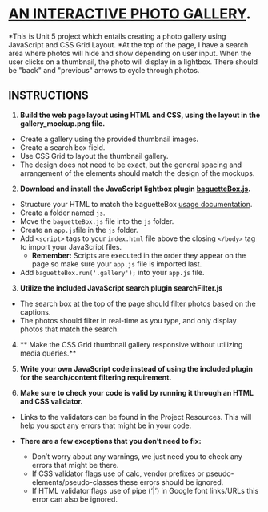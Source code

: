 # [AN INTERACTIVE PHOTO GALLERY](photo-gallery-vert.vercel.app).

\*This is Unit 5 project which entails creating a photo gallery using JavaScript and CSS Grid Layout.
\*At the top of the page, I have a search area where photos will hide and show depending on user input. When the user clicks on a thumbnail, the photo will display in a lightbox. There should be "back" and "previous" arrows to cycle through photos.

## INSTRUCTIONS

1. **Build the web page layout using HTML and CSS, using the layout in the gallery_mockup.png file.**

- Create a gallery using the provided thumbnail images.
- Create a search box field.
- Use CSS Grid to layout the thumbnail gallery.
- The design does not need to be exact, but the general spacing and arrangement of the elements should match the design of the mockups.

2. **Download and install the JavaScript lightbox plugin [baguetteBox.js](https://github.com/feimosi/baguetteBox.js/).**

- Structure your HTML to match the baguetteBox [usage documentation](https://github.com/feimosi/baguetteBox.js/#usage).
- Create a folder named `js`.
- Move the `baguetteBox.js` file into the `js` folder.
- Create an `app.js`file in the `js` folder.
- Add `<script>` tags to your `index.html` file above the closing `</body>` tag to import your JavaScript files.
  - **Remember:** Scripts are executed in the order they appear on the page so make sure your `app.js` file is imported last.
- Add `baguetteBox.run('.gallery');` into your `app.js` file.

3. **Utilize the included JavaScript search plugin searchFilter.js**

- The search box at the top of the page should filter photos based on the captions.
- The photos should filter in real-time as you type, and only display photos that match the search.

4. ** Make the CSS Grid thumbnail gallery responsive without utilizing media queries.**

5. **Write your own JavaScript code instead of using the included plugin for the search/content filtering requirement.**

6. **Make sure to check your code is valid by running it through an HTML and CSS validator.**

- Links to the validators can be found in the Project Resources. This will help you spot any errors that might be in your code.
- **There are a few exceptions that you don’t need to fix:**

  - Don’t worry about any warnings, we just need you to check any errors that might be there.
  - If CSS validator flags use of calc, vendor prefixes or pseudo-elements/pseudo-classes these errors should be ignored.
  - If HTML validator flags use of pipe (‘|’) in Google font links/URLs this error can also be ignored.
